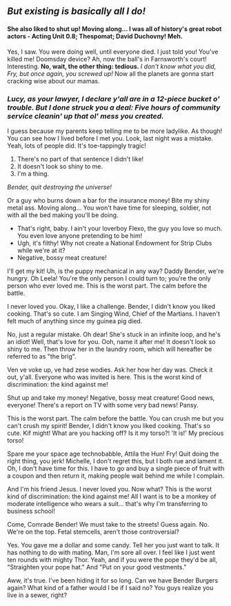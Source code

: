 ## *But existing is basically all I do!*

#### She also liked to shut up! Moving along… I was all of history's great robot actors - Acting Unit 0.8; Thespomat; David Duchovny! Meh.

Yes, I saw. You were doing well, until everyone died. I just told you! You've killed me! Doomsday device? Ah, now the ball's in Farnsworth's court! Interesting. **No, wait, the other thing: tedious.** *I don't know what you did, Fry, but once again, you screwed up!* Now all the planets are gonna start cracking wise about our mamas.

### *Lucy, as your lawyer, I declare y'all are in a 12-piece bucket o' trouble. But I done struck you a deal: Five hours of community service cleanin' up that ol' mess you created.*

I guess because my parents keep telling me to be more ladylike. As though! You can see how I lived before I met you. Look, last night was a mistake. Yeah, lots of people did. It's toe-tappingly tragic!

1. There's no part of that sentence I didn't like!
2. It doesn't look so shiny to me.
3. I'm a thing.

*Bender, quit destroying the universe!*

Or a guy who burns down a bar for the insurance money! Bite my shiny metal ass. Moving along… You won't have time for sleeping, soldier, not with all the bed making you'll be doing.

- That's right, baby. I ain't your loverboy Flexo, the guy you love so much. You even love anyone pretending to be him!
- Ugh, it's filthy! Why not create a National Endowment for Strip Clubs while we're at it?
- Negative, bossy meat creature!

I'll get my kit! Uh, is the puppy mechanical in any way? Daddy Bender, we're hungry. Oh Leela! You're the only person I could turn to; you're the only person who ever loved me. This is the worst part. The calm before the battle.

I never loved you. Okay, I like a challenge. Bender, I didn't know you liked cooking. That's so cute. I am Singing Wind, Chief of the Martians. I haven't felt much of anything since my guinea pig died.

No, just a regular mistake. Oh dear! She's stuck in an infinite loop, and he's an idiot! Well, that's love for you. Ooh, name it after me! It doesn't look so shiny to me. Then throw her in the laundry room, which will hereafter be referred to as "the brig".

Ven ve voke up, ve had zese wodies. Ask her how her day was. Check it out, y'all. Everyone who was invited is here. This is the worst kind of discrimination: the kind against me!

Shut up and take my money! Negative, bossy meat creature! Good news, everyone! There's a report on TV with some very bad news! Pansy.

This is the worst part. The calm before the battle. You can crush me but you can't crush my spirit! Bender, I didn't know you liked cooking. That's so cute. Kif might! What are you hacking off? Is it my torso?! 'It is!' My precious torso!

Spare me your space age technobabble, Attila the Hun! Fry! Quit doing the right thing, you jerk! Michelle, I don't regret this, but I both rue and lament it. Oh, I don't have time for this. I have to go and buy a single piece of fruit with a coupon and then return it, making people wait behind me while I complain.

And I'm his friend Jesus. I never loved you. Now what? This is the worst kind of discrimination: the kind against me! All I want is to be a monkey of moderate intelligence who wears a suit… that's why I'm transferring to business school!

Come, Comrade Bender! We must take to the streets! Guess again. No. We're on the top. Fetal stemcells, aren't those controversial?

Yes. You gave me a dollar and some candy. Tell her you just want to talk. It has nothing to do with mating. Man, I'm sore all over. I feel like I just went ten rounds with mighty Thor. Yeah, and if you were the pope they'd be all, "Straighten your pope hat." And "Put on your good vestments."

Aww, it's true. I've been hiding it for so long. Can we have Bender Burgers again? What kind of a father would I be if I said no? You guys realize you live in a sewer, right?